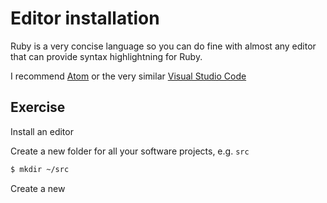# Editor installation

Ruby is a very concise language so you can do fine with almost any editor that can provide syntax highlightning for Ruby.

I recommend [Atom](https://atom.io/) or the very similar [Visual Studio Code](https://code.visualstudio.com/)

## Exercise

Install an editor

Create a new folder for all your software projects, e.g. `src`

```bash
$ mkdir ~/src
```

Create a new 

